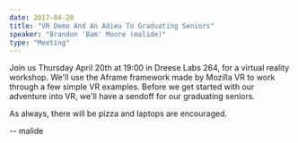 ```yaml
---
date: 2017-04-20
title: "VR Demo And An Adieu To Graduating Seniors"
speaker: "Brandon 'Bam' Moore (malide)"
type: "Meeting"
---
```


<!-- INSERT TEXT HERE -->
Join us Thursday April 20th at 19:00 in Dreese Labs 264, for a virtual reality workshop. We'll use the Aframe framework made by Mozilla VR to work through a few simple VR examples. Before we get started with our adventure into VR, we'll have a sendoff for our graduating seniors.

As always, there will be pizza and laptops are encouraged.

-- malide

<!-- generated by _helpers/newPost.rb -->
